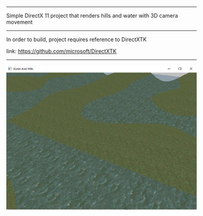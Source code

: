 -----------------------------------------------------------------------------------

Simple DirectX 11 project that renders hills and water with 3D camera movement

-----------------------------------------------------------------------------------

In order to build, project requires reference to DirectXTK

link: https://github.com/microsoft/DirectXTK

-----------------------------------------------------------------------------------
![Water and hills](https://github.com/SimplySly/WaterAndHills/blob/main/Screenshot/WaterAndHillsDemo.png?raw=true)
